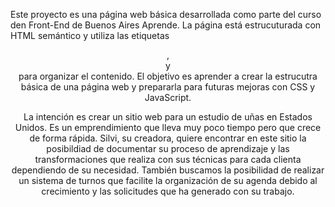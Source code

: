 Este proyecto es una página web básica desarrollada como parte del curso den Front-End de Buenos Aires Aprende. La página está estrucuturada con HTML semántico y utiliza las etiquetas <header>, <main> y <footer> para organizar el contenido. El objetivo es aprender a crear la estrucutra básica de una página web y prepararla para futuras mejoras con CSS y JavaScript.

La intención es crear un sitio web para un estudio de uñas en Estados Unidos. Es un emprendimiento que lleva muy poco tiempo pero que crece de forma rápida. Silvi, su creadora, quiere encontrar en este sitio la posibildiad de documentar su proceso de aprendizaje y las transformaciones que realiza con sus técnicas para cada clienta dependiendo de su necesidad. También buscamos la posibilidad de realizar un sistema de turnos que facilite la organización de su agenda debido al crecimiento y las solicitudes que ha generado con su trabajo. 

